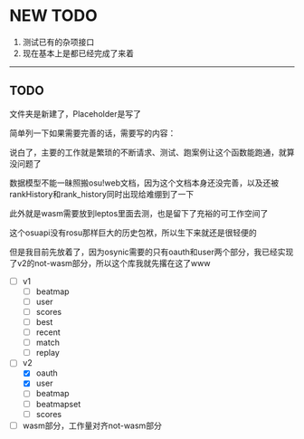 # NEW TODO

1. 测试已有的杂项接口
2. 现在基本上是都已经完成了来着

---

## TODO

文件夹是新建了，Placeholder是写了

简单列一下如果需要完善的话，需要写的内容：

说白了，主要的工作就是繁琐的不断请求、测试、跑案例让这个函数能跑通，就算没问题了

数据模型不能一昧照搬osu!web文档，因为这个文档本身还没完善，以及还被rankHistory和rank_history同时出现给难绷到了一下

此外就是wasm需要放到leptos里面去测，也是留下了充裕的可工作空间了

这个osuapi没有rosu那样巨大的历史包袱，所以生下来就还是很轻便的

但是我目前先放着了，因为osynic需要的只有oauth和user两个部分，我已经实现了v2的not-wasm部分，所以这个库我就先撂在这了www

- [ ] v1
  - [ ] beatmap
  - [ ] user
  - [ ] scores
  - [ ] best
  - [ ] recent
  - [ ] match
  - [ ] replay
- [ ] v2
  - [x] oauth
  - [x] user
  - [ ] beatmap
  - [ ] beatmapset
  - [ ] scores

- [ ] wasm部分，工作量对齐not-wasm部分
